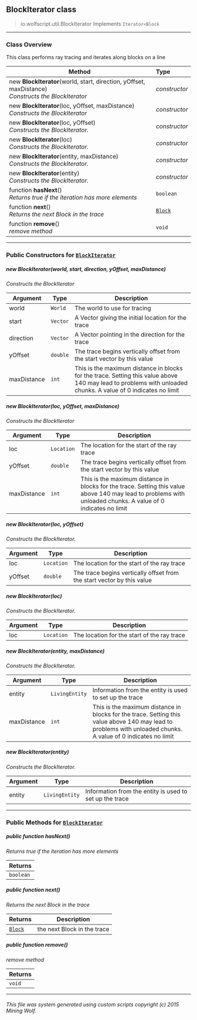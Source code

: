 ## BlockIterator __class__

>io.wolfscript.util.BlockIterator
>Implements `Iterator<Block`

---

### Class Overview

This class performs ray tracing and iterates along blocks on a line

Method | Type   
--- | :--- 
new __BlockIterator__(world, start, direction, yOffset, maxDistance) <br> _Constructs the BlockIterator_ | _constructor_
new __BlockIterator__(loc, yOffset, maxDistance) <br> _Constructs the BlockIterator_ | _constructor_
new __BlockIterator__(loc, yOffset) <br> _Constructs the BlockIterator._ | _constructor_
new __BlockIterator__(loc) <br> _Constructs the BlockIterator._ | _constructor_
new __BlockIterator__(entity, maxDistance) <br> _Constructs the BlockIterator._ | _constructor_
new __BlockIterator__(entity) <br> _Constructs the BlockIterator._ | _constructor_
 function __hasNext__() <br> _Returns true if the iteration has more elements_ | `boolean`
 function __next__() <br> _Returns the next Block in the trace_ | [`Block`](../block/Block.md)
 function __remove__() <br> _remove method_ | `void`



---

### Public Constructors for [`BlockIterator`](BlockIterator.md)

##### <a id='blockiterator'></a>new __BlockIterator__(world, start, direction, yOffset, maxDistance) 

_Constructs the BlockIterator_

Argument | Type | Description  
--- | --- | --- 
world | `World` | The world to use for tracing
start | `Vector` | A Vector giving the initial location for the trace
direction | `Vector` | A Vector pointing in the direction for the trace
yOffset | `double` | The trace begins vertically offset from the start vector by this value
maxDistance | `int` | This is the maximum distance in blocks for the trace. Setting this value above 140 may lead to problems with unloaded chunks. A value of 0 indicates no limit

##### <a id='blockiterator'></a>new __BlockIterator__(loc, yOffset, maxDistance) 

_Constructs the BlockIterator_

Argument | Type | Description  
--- | --- | --- 
loc | `Location` | The location for the start of the ray trace
yOffset | `double` | The trace begins vertically offset from the start vector by this value
maxDistance | `int` | This is the maximum distance in blocks for the trace. Setting this value above 140 may lead to problems with unloaded chunks. A value of 0 indicates no limit

##### <a id='blockiterator'></a>new __BlockIterator__(loc, yOffset) 

_Constructs the BlockIterator._

Argument | Type | Description  
--- | --- | --- 
loc | `Location` | The location for the start of the ray trace
yOffset | `double` | The trace begins vertically offset from the start vector by this value

##### <a id='blockiterator'></a>new __BlockIterator__(loc) 

_Constructs the BlockIterator._

Argument | Type | Description  
--- | --- | --- 
loc | `Location` | The location for the start of the ray trace

##### <a id='blockiterator'></a>new __BlockIterator__(entity, maxDistance) 

_Constructs the BlockIterator._

Argument | Type | Description  
--- | --- | --- 
entity | `LivingEntity` | Information from the entity is used to set up the trace
maxDistance | `int` | This is the maximum distance in blocks for the trace. Setting this value above 140 may lead to problems with unloaded chunks. A value of 0 indicates no limit

##### <a id='blockiterator'></a>new __BlockIterator__(entity) 

_Constructs the BlockIterator._

Argument | Type | Description  
--- | --- | --- 
entity | `LivingEntity` | Information from the entity is used to set up the trace

---

### Public Methods for [`BlockIterator`](BlockIterator.md)

##### <a id='hasnext'></a>public  function __hasNext__()

_Returns true if the iteration has more elements_

Returns | 
--- | 
`boolean` |


##### <a id='next'></a>public  function __next__()

_Returns the next Block in the trace_

Returns | Description
--- | --- 
[`Block`](../block/Block.md) | the next Block in the trace


##### <a id='remove'></a>public  function __remove__()

_remove method_

Returns | 
--- | 
`void` |


---


###### This file was system generated using custom scripts copyright (c) 2015 Mining Wolf.
	

